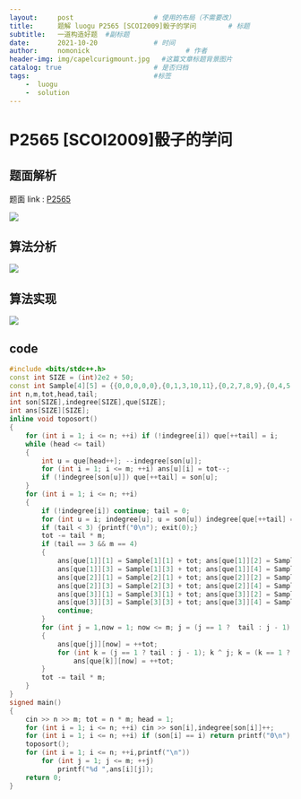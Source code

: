 ```yaml
---
layout:     post                    # 使用的布局（不需要改）
title:      题解 luogu P2565 [SCOI2009]骰子的学问        # 标题 
subtitle:   一道构造好题  #副标题
date:       2021-10-20              # 时间
author:     nomonick                        # 作者
header-img: img/capelcurigmount.jpg   #这篇文章标题背景图片
catalog: true                       # 是否归档
tags:                               #标签
    -  luogu
    -  solution
---
```


# P2565 [SCOI2009]骰子的学问

## 题面解析

题面 link : [P2565](https://www.luogu.com.cn/problem/P2565)

![](https://pic.imgdb.cn/item/6218cddb2ab3f51d911c691a.png)

## 算法分析

![](https://pic.imgdb.cn/item/6218cddb2ab3f51d911c6923.png)

## 算法实现

![](https://pic.imgdb.cn/item/6218cddb2ab3f51d911c692b.png)

## code

```cpp
#include <bits/stdc++.h>
const int SIZE = (int)2e2 + 50;
const int Sample[4][5] = {{0,0,0,0,0},{0,1,3,10,11},{0,2,7,8,9},{0,4,5,6,12}};
int n,m,tot,head,tail;
int son[SIZE],indegree[SIZE],que[SIZE];
int ans[SIZE][SIZE];
inline void toposort()
{
	for (int i = 1; i <= n; ++i) if (!indegree[i]) que[++tail] = i;
	while (head <= tail)
	{
		int u = que[head++]; --indegree[son[u]];
		for (int i = 1; i <= m; ++i) ans[u][i] = tot--;
		if (!indegree[son[u]]) que[++tail] = son[u];
	}
	for (int i = 1; i <= n; ++i)
	{
		if (!indegree[i]) continue; tail = 0;
		for (int u = i; indegree[u]; u = son[u]) indegree[que[++tail] = u] = 0;
		if (tail < 3) {printf("0\n"); exit(0);}
		tot -= tail * m;
		if (tail == 3 && m == 4)
		{
			ans[que[1]][1] = Sample[1][1] + tot; ans[que[1]][2] = Sample[1][2] + tot;
			ans[que[1]][3] = Sample[1][3] + tot; ans[que[1]][4] = Sample[1][4] + tot;
			ans[que[2]][1] = Sample[2][1] + tot; ans[que[2]][2] = Sample[2][2] + tot;
			ans[que[2]][3] = Sample[2][3] + tot; ans[que[2]][4] = Sample[2][4] + tot;
			ans[que[3]][1] = Sample[3][1] + tot; ans[que[3]][2] = Sample[3][2] + tot;
			ans[que[3]][3] = Sample[3][3] + tot; ans[que[3]][4] = Sample[3][4] + tot;
			continue;
		}
		for (int j = 1,now = 1; now <= m; j = (j == 1 ?  tail : j - 1), ++now)
		{
			ans[que[j]][now] = ++tot;
			for (int k = (j == 1 ? tail : j - 1); k ^ j; k = (k == 1 ?  tail : k - 1)) 
				ans[que[k]][now] = ++tot;
		}
		tot -= tail * m;
	}
}
signed main()
{
	cin >> n >> m; tot = n * m; head = 1;
	for (int i = 1; i <= n; ++i) cin >> son[i],indegree[son[i]]++;
	for (int i = 1; i <= n; ++i) if (son[i] == i) return printf("0\n"),0;
	toposort();
	for (int i = 1; i <= n; ++i,printf("\n"))
		for (int j = 1; j <= m; ++j)
			printf("%d ",ans[i][j]);
	return 0;
}

```


